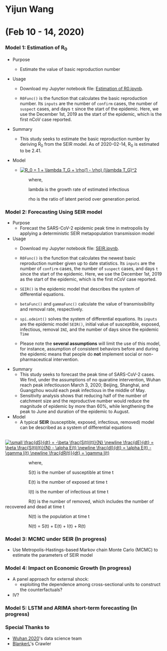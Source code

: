 # Yijun Wang 
# (Feb 10 - 14, 2020)

### Model 1: Estimation of R<sub>0</sub>
- Purpose
  * Estimate the value of basic reproduction number
- Usage
  * Download my Jupyter notebook file: [Estimation of R0.ipynb](https://github.com/yijunwang0805/YijunWang/blob/master/Estimation%20of%20R0_Yijun/Estimation%20of%20R0.ipynb).
  
  * ```R0Func()``` is the function that calculates the basic reproduction number. Its ```inputs``` are the number of ```confirm``` cases, the number of ```suspect``` cases, and days ```t``` since the start of the epidemic. Here, we use the December 1st, 2019 as the start of the epidemic, which is the first nCoV case reported. 

- Summary
  * This study seeks to estimate the basic reproduction number by deriving R<sub>0</sub> from the SEIR model. As of 2020-02-14, R<sub>0</sub> is estimated to be 2.41.
- Model
  * <a href="https://www.codecogs.com/eqnedit.php?latex=R_0&space;=&space;1&space;&plus;&space;\lambda&space;T_G&space;&plus;&space;\rho(1&space;-&space;\rho)&space;(\lambda&space;T_G)^2" target="_blank"><img src="https://latex.codecogs.com/gif.latex?R_0&space;=&space;1&space;&plus;&space;\lambda&space;T_G&space;&plus;&space;\rho(1&space;-&space;\rho)&space;(\lambda&space;T_G)^2" title="R_0 = 1 + \lambda T_G + \rho(1 - \rho) (\lambda T_G)^2" /></a>
  
&nbsp;&nbsp;&nbsp;&nbsp;&nbsp;&nbsp;&nbsp;&nbsp;&nbsp;&nbsp;&nbsp;&nbsp;&nbsp;&nbsp;&nbsp;&nbsp;&nbsp;&nbsp; where,

&nbsp;&nbsp;&nbsp;&nbsp;&nbsp;&nbsp;&nbsp;&nbsp;&nbsp;&nbsp;&nbsp;&nbsp;&nbsp;&nbsp;&nbsp;&nbsp;&nbsp;&nbsp;  lambda is the growth rate of estimated infectious

&nbsp;&nbsp;&nbsp;&nbsp;&nbsp;&nbsp;&nbsp;&nbsp;&nbsp;&nbsp;&nbsp;&nbsp;&nbsp;&nbsp;&nbsp;&nbsp;&nbsp;&nbsp;  rho is the ratio of latent period over generation period.
  
### Model 2: Forecasting Using SEIR model
- Purpose
  * Forecast the SARS-CoV-2 epidemic peak time in metropolis by applying a deterministic SEIR metapopulation transmission model
- Usage
  * Download my Jupyter notebook file: [SEIR.ipynb](https://github.com/yijunwang0805/YijunWang/blob/master/SEIR%20Forecast_Yijun%20Wang%20%26%20Owen%20Xu/SEIR.ipynb).
  
  * ```R0Func()``` is the function that calculates the newest basic reproduction number given up to date statistics. Its ```inputs``` are the number of ```confirm``` cases, the number of ```suspect``` cases, and days ```t``` since the start of the epidemic. Here, we use the December 1st, 2019 as the start of the epidemic, which is the first nCoV case reported. 
  * ```SEIR()``` is the epidemic model that describes the system of differential equations.
  * ```betaFunc()``` and ```gammaFunc()``` calculate the value of transmissibility and removal rate, respectively.
  * ```spi.odeint()``` solves the system of differential equations. Its ```inputs``` are the epidemic model ```SEIR()```, initial value of susceptible, exposed, infectious, removal ```INI```, and the number of days since the epidemic ```Time```
  * Please note the **several assumptions** will limit the use of this model, for instance, assumption of consistent behaviors before and during the epidemic means that people do **not** implement social or non-pharmaceutical intervention.
- Summary
  * This study seeks to forecast the peak time of SARS-CoV-2 cases. We find, under the assumptions of no quaratine intervention, Wuhan reach peak infectiouson March 3, 2020; Beijing, Shanghai, and Guangzhou would each peak infectious in the middle of May. 
  * Sensitivity analysis shows that reducing half of the number of catchment size and the reproductive number would reduce the magnitude of epidemic by more than 60%, while lengthening the peak to June and duration of the epidemic to August.
- Model
  * A typical **SEIR** (susceptible, exposed, infectious, removed) model can be described as a system of differential equations

&nbsp;&nbsp;&nbsp;&nbsp;&nbsp;&nbsp;&nbsp;&nbsp;&nbsp;&nbsp;&nbsp;&nbsp;&nbsp;&nbsp;&nbsp;&nbsp;&nbsp;&nbsp;  <a href="https://www.codecogs.com/eqnedit.php?latex=\small&space;\frac{dS}{dt}&space;=&space;-\beta&space;frac{S(t)I(t)}{N}&space;\newline&space;\frac{dE}{dt}&space;=&space;\beta&space;\frac{S(t)I(t)}{N}&space;-&space;\alpha&space;E(t)&space;\newline&space;\frac{dI}{dt}&space;=&space;\alpha&space;E(t)&space;-&space;\gamma&space;I(t)&space;\newline&space;\frac{dR(t)}{dt}&space;=&space;\gamma&space;I(t)" target="_blank"><img src="https://latex.codecogs.com/gif.latex?\small&space;\frac{dS}{dt}&space;=&space;-\beta&space;\frac{S(t)I(t)}{N}&space;\newline&space;\frac{dE}{dt}&space;=&space;\beta&space;\frac{S(t)I(t)}{N}&space;-&space;\alpha&space;E(t)&space;\newline&space;\frac{dI}{dt}&space;=&space;\alpha&space;E(t)&space;-&space;\gamma&space;I(t)&space;\newline&space;\frac{dR(t)}{dt}&space;=&space;\gamma&space;I(t)" title="\small \frac{dS}{dt} = -\beta \frac{S(t)I(t)}{N} \newline \frac{dE}{dt} = \beta \frac{S(t)I(t)}{N} - \alpha E(t) \newline \frac{dI}{dt} = \alpha E(t) - \gamma I(t) \newline \frac{dR(t)}{dt} = \gamma I(t)" /></a>

   &nbsp;&nbsp;&nbsp;&nbsp;&nbsp;&nbsp;&nbsp;&nbsp;&nbsp;&nbsp;&nbsp;&nbsp;&nbsp;&nbsp;&nbsp;&nbsp;&nbsp;&nbsp; where,
   
   &nbsp;&nbsp;&nbsp;&nbsp;&nbsp;&nbsp;&nbsp;&nbsp;&nbsp;&nbsp;&nbsp;&nbsp;&nbsp;&nbsp;&nbsp;&nbsp;&nbsp;&nbsp; S(t) is the number of susceptible at time t

   &nbsp;&nbsp;&nbsp;&nbsp;&nbsp;&nbsp;&nbsp;&nbsp;&nbsp;&nbsp;&nbsp;&nbsp;&nbsp;&nbsp;&nbsp;&nbsp;&nbsp;&nbsp; E(t) is the number of exposed at time t

   &nbsp;&nbsp;&nbsp;&nbsp;&nbsp;&nbsp;&nbsp;&nbsp;&nbsp;&nbsp;&nbsp;&nbsp;&nbsp;&nbsp;&nbsp;&nbsp;&nbsp;&nbsp; I(t) is the number of infectious at time t

   &nbsp;&nbsp;&nbsp;&nbsp;&nbsp;&nbsp;&nbsp;&nbsp;&nbsp;&nbsp;&nbsp;&nbsp;&nbsp;&nbsp;&nbsp;&nbsp;&nbsp;&nbsp; R(t) is the number of removed, which includes the number of recovered and dead at time t

   &nbsp;&nbsp;&nbsp;&nbsp;&nbsp;&nbsp;&nbsp;&nbsp;&nbsp;&nbsp;&nbsp;&nbsp;&nbsp;&nbsp;&nbsp;&nbsp;&nbsp;&nbsp; N(t) is the population at time t

   &nbsp;&nbsp;&nbsp;&nbsp;&nbsp;&nbsp;&nbsp;&nbsp;&nbsp;&nbsp;&nbsp;&nbsp;&nbsp;&nbsp;&nbsp;&nbsp;&nbsp;&nbsp; N(t) = S(t) + E(t) + I(t) + R(t)

### Model 3: MCMC under SEIR (In progress)
- Use Metropolis-Hastings-based Markov chain Monte Carlo (MCMC) to estimate the parameters of SEIR model

### Model 4: Impact on Economic Growth (In progress)
- A panel approach for external shock: 
  - exploiting the dependence among cross-sectional units to construct the counterfactuals?
- IV?

### Model 5: LSTM and ARIMA short-term forecasting (In progress)

### Special Thanks to 
- [Wuhan 2020](https://github.com/wuhan2020/nCov-2019-data-science)'s data science team
- [BlankerL](https://github.com/BlankerL/DXY-COVID-19-Crawler)'s Crawler
